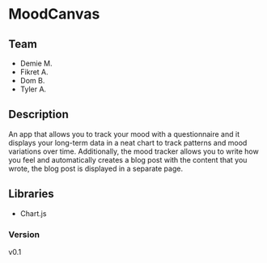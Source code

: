 # MoodCanvas

## Team

- Demie M.
- Fikret A.
- Dom B.
- Tyler A.

## Description

An app that allows you to track your mood with a questionnaire and it displays your long-term data in a neat chart to track patterns and mood variations over time. Additionally, the mood tracker allows you to write how you feel and automatically creates a blog post with the content that you wrote, the blog post is displayed in a separate page.

## Libraries

- Chart.js

### Version

v0.1
